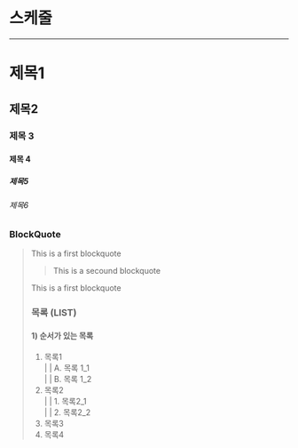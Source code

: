 # 스케줄

---

# 제목1

## 제목2

### 제목 3

#### 제목 4

##### 제목5

###### 제목6

### BlockQuote

> This is a first blockquote
>
> > This is a secound blockquote
>
> This is a first blockquote
>
> ### 목록 (LIST)
>
> #### 1) 순서가 있는 목록
>
> 1. 목록1  
>    | | A. 목록 1_1  
>    | | B. 목록 1_2
> 2. 목록2  
>    | | 1. 목록2_1  
>    | | 2. 목록2_2
> 3. 목록3
> 4. 목록4
